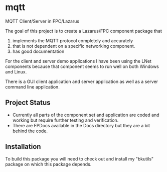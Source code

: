 # mqtt
MQTT Client/Server in FPC/Lazarus

The goal of this project is to create a Lazarus/FPC component package that 

1. implements the MQTT protocol completely and accurately
2. that is not dependent on a specific networking component.  
3. has good documentation

For the client and server demo applications I have been using the LNet components because that component seems to run well on both Windows and Linux.

There is a GUI client application and server application as well as a server command line application.

## Project Status
 * Currently all parts of the component set and application are coded and working but require further testing and verification. 
 * There are FPDocs available in the Docs directory but they are a bit behind the code.  

## Installation

To build this package you will need to check out and install my "bkutils" package on which this package depends.
